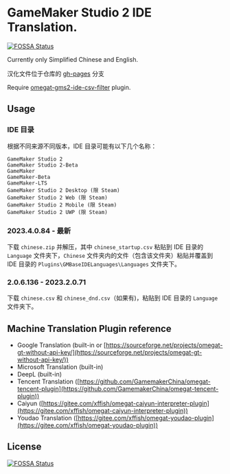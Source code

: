# GameMaker Studio 2 IDE Translation.
[![FOSSA Status](https://app.fossa.com/api/projects/git%2Bgithub.com%2FGamemakerChina%2Fgms2translation.svg?type=shield)](https://app.fossa.com/projects/git%2Bgithub.com%2FGamemakerChina%2Fgms2translation?ref=badge_shield)


Currently only Simplified Chinese and English.

汉化文件位于仓库的 [gh-pages](https://github.com/GamemakerChina/gms2translation/tree/gh-pages) 分支

Require [omegat-gms2-ide-csv-filter](https://github.com/GamemakerChina/omegat-gms2-ide-csv-filter) plugin.

## Usage

### IDE 目录

根据不同来源不同版本，IDE 目录可能有以下几个名称：

```text
GameMaker Studio 2
GameMaker Studio 2-Beta
GameMaker
GameMaker-Beta
GameMaker-LTS
GameMaker Studio 2 Desktop (限 Steam)
GameMaker Studio 2 Web (限 Steam)
GameMaker Studio 2 Mobile (限 Steam)
GameMaker Studio 2 UWP (限 Steam)
```

### 2023.4.0.84 - 最新

下载 `chinese.zip` 并解压，其中 `chinese_startup.csv` 粘贴到 IDE 目录的 `Language` 文件夹下，`Chinese` 文件夹内的文件（包含该文件夹）粘贴并覆盖到 IDE 目录的 `Plugins\GMBaseIDELanguages\Languages` 文件夹下。

### 2.0.6.136 - 2023.2.0.71

下载 `chinese.csv` 和 `chinese_dnd.csv`（如果有)，粘贴到 IDE 目录的 `Language` 文件夹下。

## Machine Translation Plugin reference 

 - Google Translation (built-in or [https://sourceforge.net/projects/omegat-gt-without-api-key/](https://sourceforge.net/projects/omegat-gt-without-api-key/))
 - Microsoft Translation (built-in)
 - DeepL (built-in)
 - Tencent Translation ([https://github.com/GamemakerChina/omegat-tencent-plugin](https://github.com/GamemakerChina/omegat-tencent-plugin))
 - Caiyun ([https://gitee.com/xffish/omegat-caiyun-interpreter-plugin](https://gitee.com/xffish/omegat-caiyun-interpreter-plugin))
 - Youdao Translation ([https://gitee.com/xffish/omegat-youdao-plugin](https://gitee.com/xffish/omegat-youdao-plugin))

## License
[![FOSSA Status](https://app.fossa.com/api/projects/git%2Bgithub.com%2FGamemakerChina%2Fgms2translation.svg?type=large)](https://app.fossa.com/projects/git%2Bgithub.com%2FGamemakerChina%2Fgms2translation?ref=badge_large)
